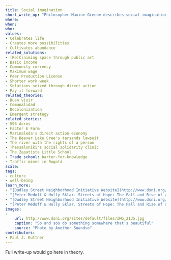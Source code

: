 ```yaml
---
title: Social imagination
short_write_up: "Philosopher Maxine Greene describes social imagination as the ability to “look at the world as if it could be otherwise.” It is the capacity, both creative and moral, to envision alternative possibilities for our communities and our world. The social imagination makes social change possible because an understanding of what might be gives us a perspective from which to challenge things as they are, as well as the hope and determination we need to build something different. To develop our social imaginations is to become more “wide-awake” to injustice in the world, a vital first step in inspiring us to change it."
where: 
when:  
who: 
values:
- Celebrates life
- Creates more possibilities
- Cultivates abundance
related_solutions:
- (Re)Claiming space through public art
- Basic income
- Community currency
- Maximum wage
- Peer Production License
- Shorter work week
- Solutions seized through direct action
- Pay it forward
related_theories:
- Buen vivir
- Comunalidad
- Decolonization
- Emergent strategy
related_stories:
- 596 Acres
- Factor E Farm
- Marinaleda's direct action economy
- The Beaver Lake Cree's tarsands lawsuit
- The river with the rights of a person
- Thessaloniki's social solidarity clinic
- The Zapatista Little School
- Trade school: barter-for-knowledge
- Traffic mimes in Bogotá
scale:
tags:
- culture
- well-being
learn_more:
- "[Dudley Street Neighborhood Initiative Website](http://www.dsni.org/)"
- "[Peter Medoff & Holly Sklar. Streets of Hope: The Fall and Rise of an Urban Neighborhood. South End Press, 1994.](http://www.southendpress.org/2004/items/StreetsHope)"
- "[Dudley Street Neighborhood Initiative Website](http://www.dsni.org/)"
- "[Peter Medoff & Holly Sklar. Streets of Hope: The Fall and Rise of an Urban Neighborhood. South End Press, 1994.](http://www.southendpress.org/2004/items/StreetsHope)"
images:
-
    url: http://www.dsni.org/sites/default/files/IMG_2135.jpg
    caption: "So and sos do something somewhere that's beautiful"
    source: "Photo by Another Soandso"
contributors:
- Paul J. Kuttner
---
```

Full write-up would go here in theory.
